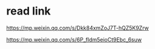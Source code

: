 # read link

https://mp.weixin.qq.com/s/Dkk84xmZoJ7T-hQZ5K9Zrw



https://mp.weixin.qq.com/s/6P_fldm5eioCt9Ebc_6suw

